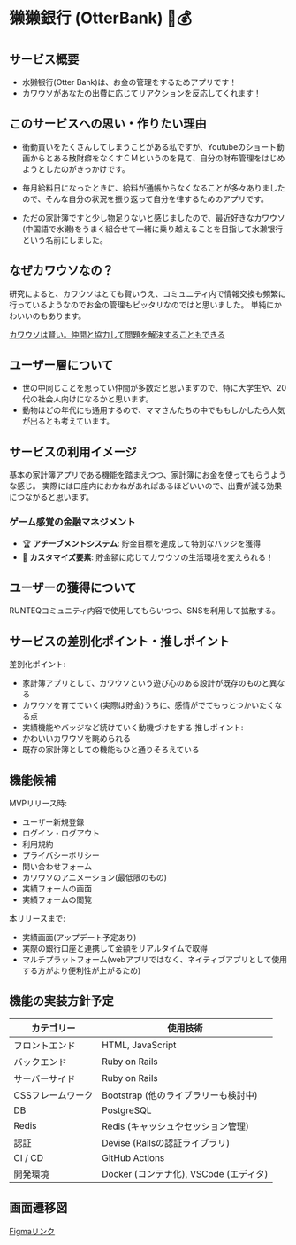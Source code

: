 # 獭獭銀行 (OtterBank) 🦦💰

## サービス概要
- 水獭银行(Otter Bank)は、お金の管理をするためアプリです！
- カワウソがあなたの出費に応じてリアクションを反応してくれます！

## このサービスへの思い・作りたい理由

- 衝動買いをたくさんしてしまうことがある私ですが、Youtubeのショート動画からとある散財癖をなくすＣＭというのを見て、自分の財布管理をはじめようとしたのがきっかけです。
- 毎月給料日になったときに、給料が通帳からなくなることが多々ありましたので、そんな自分の状況を振り返って自分を律するためのアプリです。

- ただの家計簿ですと少し物足りないと感じましたので、最近好きなカワウソ(中国語で水獭)をうまく組合せて一緒に乗り越えることを目指して水濑银行という名前にしました。

## なぜカワウソなの？

研究によると、カワウソはとても賢いうえ、コミュニティ内で情報交換も頻繁に行っているようなのでお金の管理もピッタリなのではと思いました。
単純にかわいいのもあります。

[カワウソは賢い。仲間と協力して問題を解決することもできる](https://karapaia.com/archives/52314005.html)

## ユーザー層について

- 世の中同じことを思ってい仲間が多数だと思いますので、特に大学生や、20代の社会人向けになるかと思います。
- 動物はどの年代にも通用するので、ママさんたちの中でももしかしたら人気が出るとも考えています。

## サービスの利用イメージ

基本の家計簿アプリである機能を踏まえつつ、家計簿にお金を使ってもらうような感じ。
実際には口座内におかねがあればあるほどいいので、出費が減る効果につながると思います。

### ゲーム感覚の金融マネジメント

- 🏆 **アチーブメントシステム**: 貯金目標を達成して特別なバッジを獲得
- 🌈 **カスタマイズ要素**: 貯金額に応じてカワウソの生活環境を変えられる！

## ユーザーの獲得について

RUNTEQコミュニティ内容で使用してもらいつつ、SNSを利用して拡散する。

## サービスの差別化ポイント・推しポイント

差別化ポイント: 
- 家計簿アプリとして、カワウソという遊び心のある設計が既存のものと異なる
- カワウソを育てていく(実際は貯金)うちに、感情がでてもっとつかいたくなる点
- 実績機能やバッジなど続けていく動機づけをする
推しポイント:
- かわいいカワウソを眺められる
- 既存の家計簿としての機能もひと通りそろえている

## 機能候補

MVPリリース時:
- ユーザー新規登録
- ログイン・ログアウト
- 利用規約
- プライバシーポリシー
- 問い合わせフォーム
- カワウソのアニメーション(最低限のもの)
- 実績フォームの画面
- 実績フォームの閲覧

本リリースまで:
- 実績画面(アップデート予定あり)
- 実際の銀行口座と連携して金額をリアルタイムで取得
- マルチプラットフォーム(webアプリではなく、ネイティブアプリとして使用する方がより便利性が上がるため)

## 機能の実装方針予定

| カテゴリー | 使用技術 |
| --- | --- |
| フロントエンド | HTML, JavaScript|
| バックエンド | Ruby on Rails |
| サーバーサイド | Ruby on Rails |
| CSSフレームワーク | Bootstrap (他のライブラリーも検討中) |
| DB | PostgreSQL |
| Redis | Redis (キャッシュやセッション管理) |
| 認証 | Devise (Railsの認証ライブラリ) |
| CI / CD | GitHub Actions |
| 開発環境 | Docker (コンテナ化), VSCode (エディタ) |

## 画面遷移図
[Figmaリンク](https://www.figma.com/board/336gqg7QemlRBOyX6Hyjk9/Untitled?node-id=0-1&p=f&t=pWqT6LtmUdhXr6q1-0)
